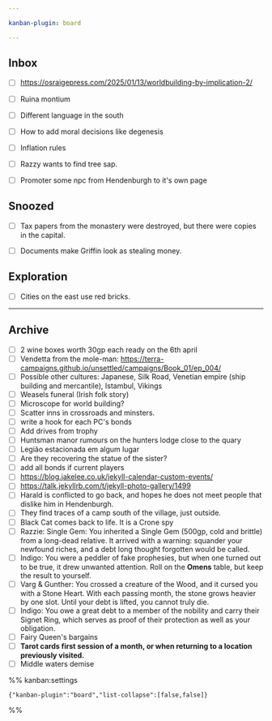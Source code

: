 ```yaml
---

kanban-plugin: board

---
```


## Inbox

- [ ] https://osraigepress.com/2025/01/13/worldbuilding-by-implication-2/
- [ ] Ruina montium
- [ ] Different language in the south
- [ ] How to add moral decisions like degenesis
- [ ] Inflation rules
- [ ] Razzy wants to find tree sap.
- [ ] Promoter some npc from Hendenburgh to it's own page


## Snoozed

- [ ] Tax papers from the monastery were destroyed, but there were copies in the capital.
- [ ] Documents make Griffin look as stealing money.


## Exploration

- [ ] Cities on the east use red bricks.


***

## Archive

- [ ] 2 wine boxes worth 30gp each ready on the 6th april
- [ ] Vendetta from the mole-man: https://terra-campaigns.github.io/unsettled/campaigns/Book_01/ep_004/
- [ ] Possible other cultures: Japanese, Silk Road, Venetian empire (ship building and mercantile), Istambul, Vikings
- [ ] Weasels funeral (Irish folk story)
- [ ] Microscope for world building?
- [ ] Scatter inns in crossroads and minsters.
- [ ] write a hook for each PC's bonds
- [ ] Add drives from trophy
- [ ] Huntsman manor rumours on the hunters lodge close to the quary
- [ ] Legião estacionada em algum lugar
- [ ] Are they recovering the statue of the sister?
- [ ] add all bonds if current players
- [ ] https://blog.jakelee.co.uk/jekyll-calendar-custom-events/
- [ ] https://talk.jekyllrb.com/t/jekyll-photo-gallery/1499
- [ ] Harald is conflicted to go back, and hopes he does not meet people that dislike him in Hendenburgh.
- [ ] They find traces of a camp south of the village, just outside.
- [ ] Black Cat comes back to life. It is a Crone spy
- [ ] Razzie: Single Gem: You inherited a Single Gem (500gp, cold and brittle) from a long-dead relative. It arrived with a warning: squander your newfound riches, and a debt long thought forgotten would be called.
- [ ] Indigo: You were a peddler of fake prophesies, but when one turned out to be true, it drew unwanted attention. Roll on the **Omens** table, but keep the result to yourself.
- [ ] Varg & Gunther: You crossed a creature of the Wood, and it cursed you with a Stone Heart. With each passing month, the stone grows heavier by one slot. Until your debt is lifted, you cannot truly die.
- [ ] Indigo: You owe a great debt to a member of the nobility and carry their Signet Ring, which serves as proof of their protection as well as your obligation.
- [ ] Fairy Queen's bargains
- [ ] **Tarot cards first session of a month, or when returning to a location previously visited.**
- [ ] Middle waters demise

%% kanban:settings
```
{"kanban-plugin":"board","list-collapse":[false,false]}
```
%%